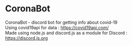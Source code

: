 # CoronaBot
CoronaBot - discord bot for getting info about covid-19  
Using covid19api for data : https://covid19api.com/  
Made using node.js and discord.js as a module for Discord : https://discord.js.org  
